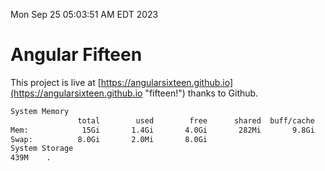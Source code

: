 Mon Sep 25 05:03:51 AM EDT 2023

# Angular Fifteen


This project is live at [https://angularsixteen.github.io](https://angularsixteen.github.io "fifteen!") thanks to Github.

```bash
System Memory
               total        used        free      shared  buff/cache   available
Mem:            15Gi       1.4Gi       4.0Gi       282Mi       9.8Gi        13Gi
Swap:          8.0Gi       2.0Mi       8.0Gi
System Storage
439M	.
```
```bash
